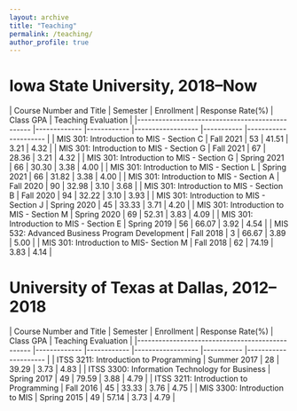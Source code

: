 ```yaml
---
layout: archive
title: "Teaching"
permalink: /teaching/
author_profile: true
---
```


<!-- {% include base_path %}

{% for post in site.teaching reversed %}
  {% include archive-single.html %}
{% endfor %} -->

# Iowa State University, 2018–Now

<!-- used instructor rating (Q2) instead of class rating (Q1) in 2021 fall-->
| Course Number and Title | Semester | Enrollment | Response Rate(%) | Class GPA | Teaching Evaluation |
|------------------------------------------------ |------------- |------------ |------------------ |-----------
|--------------------- |
| MIS 301: Introduction to MIS - Section C | Fall 2021 | 53 | 41.51 | 3.21 | 4.32 |
| MIS 301: Introduction to MIS - Section G | Fall 2021 | 67 | 28.36 | 3.21 | 4.32 |
| MIS 301: Introduction to MIS - Section G | Spring 2021 | 66 | 30.30 | 3.38 | 4.00 |
| MIS 301: Introduction to MIS - Section L | Spring 2021 | 66 | 31.82 | 3.38 | 4.00 |
| MIS 301: Introduction to MIS - Section A | Fall 2020 | 90 | 32.98 | 3.10 | 3.68 |
| MIS 301: Introduction to MIS - Section B | Fall 2020 | 94 | 32.22 | 3.10 | 3.93 |
| MIS 301: Introduction to MIS - Section J | Spring 2020 | 45 | 33.33 | 3.71 | 4.20 |
| MIS 301: Introduction to MIS - Section M | Spring 2020 | 69 | 52.31 | 3.83 | 4.09 |
| MIS 301: Introduction to MIS - Section E | Spring 2019 | 56 | 66.07 | 3.92 | 4.54 |
| MIS 532: Advanced Business Program Development | Fall 2018 | 3 | 66.67 | 3.89 | 5.00 |
| MIS 301: Introduction to MIS- Section M | Fall 2018 | 62 | 74.19 | 3.83 | 4.14 |

# University of Texas at Dallas, 2012–2018

| Course Number and Title | Semester | Enrollment | Response Rate(%) | Class GPA | Teaching Evaluation |
|------------------------------------------------ |------------- |------------ |------------------ |-----------
|--------------------- |
| ITSS 3211: Introduction to Programming | Summer 2017 | 28 | 39.29 | 3.73 | 4.83 |
| ITSS 3300: Information Technology for Business | Spring 2017 | 49 | 79.59 | 3.88 | 4.79 |
| ITSS 3211: Introduction to Programming | Fall 2016 | 45 | 33.33 | 3.76 | 4.75 |
| MIS 3300: Introduction to MIS | Spring 2015 | 49 | 57.14 | 3.73 | 4.79 |